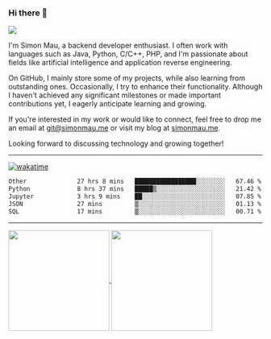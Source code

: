 ### Hi there 👋

![](https://komarev.com/ghpvc/?username=simonxmau&label=PROFILE+VIEWS&style=flat)

I'm Simon Mau, a backend developer enthusiast. I often work with languages such as Java, Python, C/C++, PHP, and I'm passionate about fields like artificial intelligence and application reverse engineering.

On GitHub, I mainly store some of my projects, while also learning from outstanding ones. Occasionally, I try to enhance their functionality. Although I haven't achieved any significant milestones or made important contributions yet, I eagerly anticipate learning and growing.

If you're interested in my work or would like to connect, feel free to drop me an email at [git@simonmau.me](git@simonmau.me) or visit my blog at [simonmau.me](simonmau.me).

Looking forward to discussing technology and growing together!

<!--
**simonxmau/simonxmau** is a ✨ _special_ ✨ repository because its `README.md` (this file) appears on your GitHub profile.

Here are some ideas to get you started:

- 🔭 I’m currently working on ...
- 🌱 I’m currently learning ...
- 👯 I’m looking to collaborate on ...
- 🤔 I’m looking for help with ...
- 💬 Ask me about ...
- 📫 How to reach me: ...
- 😄 Pronouns: ...
- ⚡ Fun fact: ...
-->

---

[![wakatime](https://wakatime.com/badge/user/018ee7a3-08bb-467b-86ef-f68439fe0731.svg)](https://wakatime.com/@simonxmau)


<!--START_SECTION:waka-->

```txt
Other              27 hrs 8 mins   █████████████████░░░░░░░░   67.46 %
Python             8 hrs 37 mins   █████▒░░░░░░░░░░░░░░░░░░░   21.42 %
Jupyter            3 hrs 9 mins    ██░░░░░░░░░░░░░░░░░░░░░░░   07.85 %
JSON               27 mins         ▒░░░░░░░░░░░░░░░░░░░░░░░░   01.13 %
SQL                17 mins         ▒░░░░░░░░░░░░░░░░░░░░░░░░   00.71 %
```

<!--END_SECTION:waka-->

---

<a href="#">
  <img height=200 align="center" src="https://github-readme-stats.vercel.app/api?username=simonxmau" />
</a>
<a href="#">
  <img height=200 align="center" src="https://github-readme-stats.vercel.app/api/top-langs?username=simonxmau&layout=compact&langs_count=8&card_width=320" />
</a>
